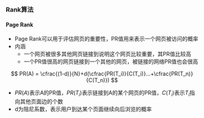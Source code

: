 

### Rank算法

#### Page Rank

- Page Rank可以用于评估网页的重要性，PR值用来表示一个网页被访问的概率
- 内涵
  - 一个网页被很多其他网页链接到说明这个网页比较重要，其PR值比较高
  - 一个PR值很高的网页链接到一个其他的网页，被链接的网络PR值也会很高

$$
PR(A) = \cfrac{(1-d)}{N}+d(\cfrac{PR(T_i)}{C(T_i)}...+\cfrac{PR(T_n)}{C(T_n)})
$$

- $PR(A)$表示A的PR值，$PR(T_i)$表示链接到A的某个网页的PR值，$C(T_i)$表示$T_i$指向其他页面边的个数
- d为阻尼系数，表示用户到达某个页面继续向后浏览的概率